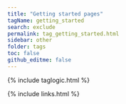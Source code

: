 ```yaml
---
title: "Getting started pages"
tagName: getting_started
search: exclude
permalink: tag_getting_started.html
sidebar: other
folder: tags
toc: false
github_editme: false
---
```

{% include taglogic.html %}

{% include links.html %}
